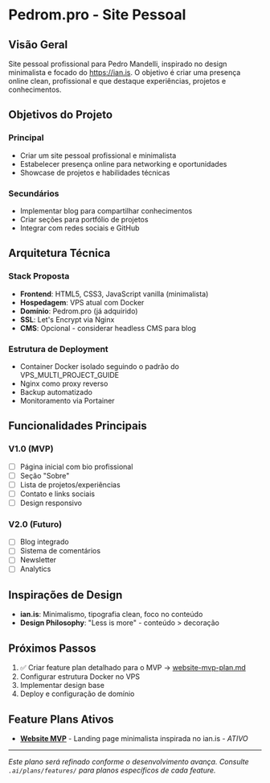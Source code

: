# Pedrom.pro - Site Pessoal

## Visão Geral
Site pessoal profissional para Pedro Mandelli, inspirado no design minimalista e focado do https://ian.is. O objetivo é criar uma presença online clean, profissional e que destaque experiências, projetos e conhecimentos.

## Objetivos do Projeto

### Principal
- Criar um site pessoal profissional e minimalista
- Estabelecer presença online para networking e oportunidades
- Showcase de projetos e habilidades técnicas

### Secundários  
- Implementar blog para compartilhar conhecimentos
- Criar seções para portfólio de projetos
- Integrar com redes sociais e GitHub

## Arquitetura Técnica

### Stack Proposta
- **Frontend**: HTML5, CSS3, JavaScript vanilla (minimalista)
- **Hospedagem**: VPS atual com Docker
- **Domínio**: Pedrom.pro (já adquirido)
- **SSL**: Let's Encrypt via Nginx
- **CMS**: Opcional - considerar headless CMS para blog

### Estrutura de Deployment
- Container Docker isolado seguindo o padrão do VPS_MULTI_PROJECT_GUIDE
- Nginx como proxy reverso
- Backup automatizado
- Monitoramento via Portainer

## Funcionalidades Principais

### V1.0 (MVP)
- [ ] Página inicial com bio profissional
- [ ] Seção "Sobre"
- [ ] Lista de projetos/experiências
- [ ] Contato e links sociais
- [ ] Design responsivo

### V2.0 (Futuro)
- [ ] Blog integrado
- [ ] Sistema de comentários
- [ ] Newsletter
- [ ] Analytics

## Inspirações de Design
- **ian.is**: Minimalismo, tipografia clean, foco no conteúdo
- **Design Philosophy**: "Less is more" - conteúdo > decoração

## Próximos Passos
1. ✅ Criar feature plan detalhado para o MVP → [website-mvp-plan.md](features/website-mvp-plan.md)
2. Configurar estrutura Docker no VPS
3. Implementar design base
4. Deploy e configuração de domínio

## Feature Plans Ativos
- **[Website MVP](features/website-mvp-plan.md)** - Landing page minimalista inspirada no ian.is - *ATIVO*

---

*Este plano será refinado conforme o desenvolvimento avança. Consulte `.ai/plans/features/` para planos específicos de cada feature.* 